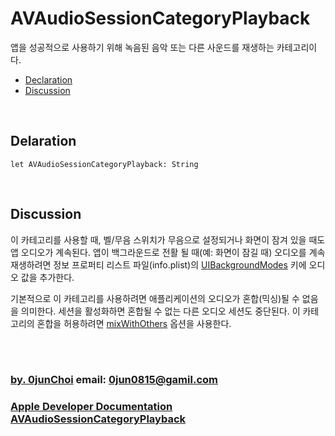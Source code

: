 # AVAudioSessionCategoryPlayback
앱을 성공적으로 사용하기 위해 녹음된 음악 또는 다른 사운드를 재생하는 카테고리이다.


* [Declaration](#declaration)
* [Discussion](#discussion)


&nbsp;      
## Delaration
```
let AVAudioSessionCategoryPlayback: String
```


&nbsp;      
## Discussion
이 카테고리를 사용할 때, 벨/무음 스위치가 무음으로 설정되거나 화면이 잠겨 있을 때도 앱 오디오가 계속된다. 앱이 백그라운드로 전활 될 때(예: 화면이 잠길 때) 오디오를 계속 재생하려면 정보 프로퍼티 리스트 파일(info.plist)의 [UIBackgroundModes](https://developer.apple.com/library/content/documentation/General/Reference/InfoPlistKeyReference/Articles/iPhoneOSKeys.html#//apple_ref/doc/plist/info/UIBackgroundModes) 키에 오디오 값을 추가한다.  


기본적으로 이 카테고리를 사용하려면 애플리케이션의 오디오가 혼합(믹싱)될 수 없음을 의미한다. 세션을 활성화하면 혼합될 수 없는 다른 오디오 세션도 중단된다. 이 카테고리의 혼합을 허용하려면 [mixWithOthers](https://developer.apple.com/documentation/avfoundation/avaudiosessioncategoryoptions/1616611-mixwithothers) 옵션을 사용한다.



&nbsp;      
&nbsp;      
### [by. 0junChoi](https://github.com/0jun0815) email: <0jun0815@gamil.com>
### [Apple Developer Documentation AVAudioSessionCategoryPlayback](https://developer.apple.com/documentation/avfoundation/avaudiosessioncategoryplayback)
